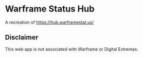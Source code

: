 # Warframe Status Hub

A recreation of https://hub.warframestat.us/

## Disclaimer

This web app is not associated with Warframe or Digital Extremes.
